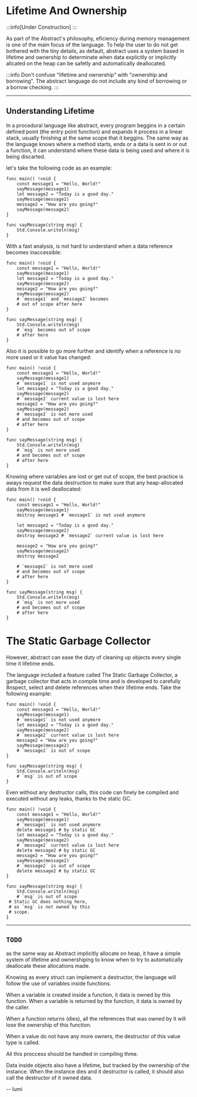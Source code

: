 # Lifetime And Ownership

:::info[Under Construction]
:::

As part of the Abstract's philosophy, eficiency during memory management is one
of the main focus of the language. To help the user to do not get bothered with
the tiny details, as default, abstract uses a system based in lifetime and
ownership to determinate when data explicitly or implicitly allcated on the heap
can be safetly and automatically deallocated.

:::info
Don't confuse "lifetime and ownership" with "ownership and borrowing". The abstract
language do not include any kind of borrowing or a borrow checking.
:::

---
## Understanding Lifetime

In a procedural language like abstract, every program beggins in a certain defined
point (the entry point function) and expands it process in a linear stack, usually
finishing at the same scope that it beggins. The same way as the language knows
where a method starts, ends or a data is sent in or out a function, it can understand
where these data is being used and where it is being discarted.

let's take the following code as an example:
```abs
func main() !void {
    const message1 = "Hello, World!"
    sayMessage(message1)
    let message2 = "Today is a good day."
    sayMessage(message2)
    message2 = "How are you going?"
    sayMessage(message2)
}

func sayMessage(string msg) {
    Std.Console.writeln(msg)
}
```

With a fast analysis, is not hard to understand when a data reference becomes
inaccessible:

```abs
func main() !void {
	const message1 = "Hello, World!"
	sayMessage(message1)
	let message2 = "Today is a good day."
	sayMessage(message2)
	message2 = "How are you going?"
	sayMessage(message2)
	# `message1` and `message2` becomes
	# out of scope after here
}

func sayMessage(string msg) {
	Std.Console.writeln(msg)
	# `msg` becomes out of scope
	# after here
}
```

Also it is possible to go more further and identify when a reference is no
more used or it value has changed:

```abs
func main() !void {
	const message1 = "Hello, World!"
	sayMessage(message1)
	# `message1` is not used anymore
	let message2 = "Today is a good day."
	sayMessage(message2)
	# `message2` current value is lost here
	message2 = "How are you going?"
	sayMessage(message2)
	# `message2` is not more used
	# and becomes out of scope
	# after here
}

func sayMessage(string msg) {
	Std.Console.writeln(msg)
	# `msg` is not more used
	# and becomes out of scope
	# after here
}
```

Knowing where variables are lost or get out of scope,
the best practice is aways request the data destruction
to make sure that any heap-allocated data from it is
well deallocated:

```abs
func main() !void {
	const message1 = "Hello, World!"
	sayMessage(message1)
	destroy message1 # `message1` is not used anymore

	let message2 = "Today is a good day."
	sayMessage(message2)
	destroy message2 # `message2` current value is lost here

	message2 = "How are you going?"
	sayMessage(message2)
	destroy message2

	# `message2` is not more used
	# and becomes out of scope
	# after here
}

func sayMessage(string msg) {
	Std.Console.writeln(msg)
	# `msg` is not more used
	# and becomes out of scope
	# after here
}
```

# The Static Garbage Collector

However, abstract can ease the duty of cleaning up objects every single time it lifetime ends.

The language included a feature called The Static Garbage Collector, a garbage collector that acts in compile time and is developed to carefully 8nspect, select and delete references when their lifetime ends. Take the following example:

```abs
func main() !void {
	const message1 = "Hello, World!"
	sayMessage(message1)
	# `message1` is not used anymore
	let message2 = "Today is a good day."
	sayMessage(message2)
	# `message2` current value is lost here
	message2 = "How are you going?"
	sayMessage(message2)
	# `message2` is out of scope
}

func sayMessage(string msg) {
	Std.Console.writeln(msg)
	# `msg` is out of scope
}
```

Even without any destructor calls, this code can finely be compiled and executed without any leaks, thanks to the static GC.


```abs title="Static GC post-processed code
func main() !void {
	const message1 = "Hello, World!"
	sayMessage(message1)
	# `message1` is not used anymore
	delete message1 # by static GC
	let message2 = "Today is a good day."
	sayMessage(message2)
	# `message2` current value is lost here
	delete message2 # by static GC
	message2 = "How are you going?"
	sayMessage(message2)
	# `message2` is out of scope
	delete message2 # by static GC
}

func sayMessage(string msg) {
	Std.Console.writeln(msg)
	# `msg` is out of scope
 # Static GC does nothing here,
 # as `msg` is not owned by this
 # scope.
}
```

---
## `TODO`

as the same way as Abstract implicitly allocate on heap,
it have a simple system of lifetime and ownershiping to know
when to try to automatically deallocate these allocations made.

Knowing as every struct can implement a destructor, the language
will follow the use of variables inside functions.

When a variable is created inside a function, it data is owned by this function.
When a variable is returned by the function, it data is owned by the caller.

When a function returns (dies), all the references that was owned by it will
lose the ownership of this function.

When a value do not have any more owners, the destructor of this value type
is called.

All this proccess should be handled in compiling thme.

Data inside objects also have a lifetime, but tracked by the ownership of
the instance. When the instance dies and it destructor is called, it should
also call the destructor of it owned data.

-- lumi
